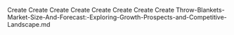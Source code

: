 Create Create Create Create Create Create Create Create Throw-Blankets-Market-Size-And-Forecast:-Exploring-Growth-Prospects-and-Competitive-Landscape.md
